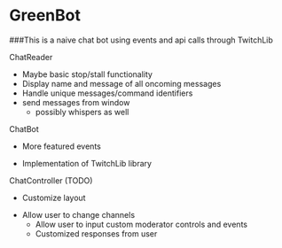 # GreenBot


###This is a naive chat bot using events and api calls through TwitchLib

ChatReader 
- Maybe basic stop/stall functionality
- Display name and message of all oncoming messages
- Handle unique messages/command identifiers
- send messages from window
    - possibly whispers as well

ChatBot
* More featured events
- Implementation of TwitchLib library

ChatController (TODO)
* Customize layout
- Allow user to change channels
    - Allow user to input custom moderator controls and events
    - Customized responses from user
